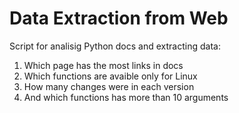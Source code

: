 # Data Extraction from Web
 Script for analisig Python docs and extracting data:
  1. Which page has the most links in docs
  2. Which functions are avaible only for Linux
  3. How many changes were in each version
  4. And which functions has more than 10 arguments
